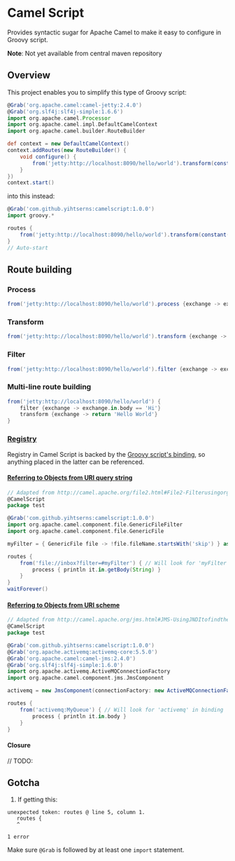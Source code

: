 Camel Script
============
Provides syntactic sugar for Apache Camel to make it easy to configure in Groovy script.

**Note**: Not yet available from central maven repository

Overview
--------
This project enables you to simplify this type of Groovy script:
```groovy
@Grab('org.apache.camel:camel-jetty:2.4.0')
@Grab('org.slf4j:slf4j-simple:1.6.6')
import org.apache.camel.Processor
import org.apache.camel.impl.DefaultCamelContext
import org.apache.camel.builder.RouteBuilder

def context = new DefaultCamelContext()
context.addRoutes(new RouteBuilder() {
    void configure() {
        from('jetty:http://localhost:8090/hello/world').transform(constant('Hello World!'))
    }
})
context.start()
```

into this instead:
```groovy
@Grab('com.github.yihtserns:camelscript:1.0.0')
import groovy.*

routes {
    from('jetty:http://localhost:8090/hello/world').transform(constant('Hello World!'))
}
// Auto-start
```

Route building
--------------
### Process
```groovy
from('jetty:http://localhost:8090/hello/world').process {exchange -> exchange.out.body = 'Hello World!'}
```
### Transform
```groovy
from('jetty:http://localhost:8090/hello/world').transform {exchange -> return 'Hello World!'}
```
### Filter
```groovy
from('jetty:http://localhost:8090/hello/world').filter {exchange -> exchange.in.body == 'Hi'}.transform {exchange -> return 'Hello World'}
```
### Multi-line route building
```groovy
from('jetty:http://localhost:8090/hello/world') {
    filter {exchange -> exchange.in.body == 'Hi'}
    transform {exchange -> return 'Hello World'}
}
```
### [Registry](http://camel.apache.org/registry.html)
Registry in Camel Script is backed by the [Groovy script's binding](http://groovy.codehaus.org/api/groovy/lang/Binding.html), so anything placed in the latter can be referenced.

#### [Referring to Objects from URI query string](http://camel.apache.org/configuring-camel.html#ConfiguringCamel-ReferringbeansfromEndpointURIs)
```groovy
// Adapted from http://camel.apache.org/file2.html#File2-Filterusingorg.apache.camel.component.file.GenericFileFilter
@CamelScript
package test

@Grab('com.github.yihtserns:camelscript:1.0.0')
import org.apache.camel.component.file.GenericFileFilter
import org.apache.camel.component.file.GenericFile

myFilter = { GenericFile file -> !file.fileName.startsWith('skip') } as GenericFileFilter

routes {
    from('file://inbox?filter=#myFilter') { // Will look for 'myFilter' in binding
        process { println it.in.getBody(String) }
    }
}
waitForever()
```

#### [Referring to Objects from URI scheme](http://camel.apache.org/configuring-camel.html#ConfiguringCamel-WorkingwithSpringXML)
```groovy
// Adapted from http://camel.apache.org/jms.html#JMS-UsingJNDItofindtheConnectionFactory
@CamelScript
package test

@Grab('com.github.yihtserns:camelscript:1.0.0')
@Grab('org.apache.activemq:activemq-core:5.5.0')
@Grab('org.apache.camel:camel-jms:2.4.0')
@Grab('org.slf4j:slf4j-simple:1.6.0')
import org.apache.activemq.ActiveMQConnectionFactory
import org.apache.camel.component.jms.JmsComponent

activemq = new JmsComponent(connectionFactory: new ActiveMQConnectionFactory(brokerURL: 'tcp://localhost:1444'))

routes {
    from('activemq:MyQueue') { // Will look for 'activemq' in binding
        process { println it.in.body }
    }
}
```

#### Closure
// TODO:

Gotcha
------
1. If getting this:
```
unexpected token: routes @ line 5, column 1.
   routes {
   ^

1 error
```
Make sure ```@Grab``` is followed by at least one ```import``` statement.
